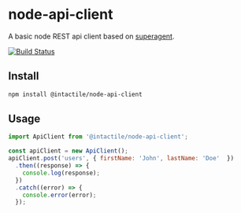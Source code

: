 # node-api-client
A basic node REST api client based on [superagent](http://visionmedia.github.io/superagent/).

[![Build Status](https://travis-ci.org/intactile/node-api-client.svg?branch=master)](https://travis-ci.org/intactile/node-api-client)

## Install

```bash
npm install @intactile/node-api-client
```

## Usage

```javascript
import ApiClient from '@intactile/node-api-client';

const apiClient = new ApiClient();
apiClient.post('users', { firstName: 'John', lastName: 'Doe'  })
  .then((response) => {
    console.log(response);
  })
  .catch((error) => {
    console.error(error);
  });
```
